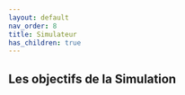 ```yaml
---
layout: default
nav_order: 8
title: Simulateur
has_children: true
---
```


## Les objectifs de la Simulation

